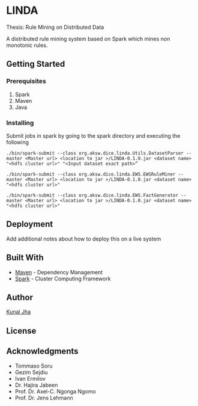 # LINDA
Thesis: Rule Mining on Distributed Data



A distributed rule mining system based on Spark which mines non monotonic rules. 

## Getting Started

### Prerequisites

1. Spark 
2. Maven
3. Java

### Installing

Submit jobs in spark by going to the spark directory and executing the following

```
./bin/spark-submit --class org.aksw.dice.linda.Utils.DatasetParser --master <Master url> <location to jar >/LINDA-0.1.0.jar <dataset name> "<hdfs cluster url>" "<Input dataset exact path>”
```
```
./bin/spark-submit --class org.aksw.dice.linda.EWS.EWSRuleMiner --master <Master url> <location to jar >/LINDA-0.1.0.jar <dataset name> "<hdfs cluster url>"
```

```
./bin/spark-submit --class org.aksw.dice.linda.EWS.FactGenerator --master <Master url> <location to jar >/LINDA-0.1.0.jar <dataset name> "<hdfs cluster url>"
```

## Deployment

Add additional notes about how to deploy this on a live system

## Built With
* [Maven](https://maven.apache.org/) - Dependency Management
* [Spark]() - Cluster Computing Framework


## Author

[Kunal Jha](https://github.com/Kunal-Jha)

## License


## Acknowledgments

* Tommaso Soru
* Gezim Sejdiu 
* Ivan Ermilov
* Dr. Hajira Jabeen
* Prof. Dr. Axel-C. Ngonga Ngomo
* Prof. Dr. Jens Lehmann

